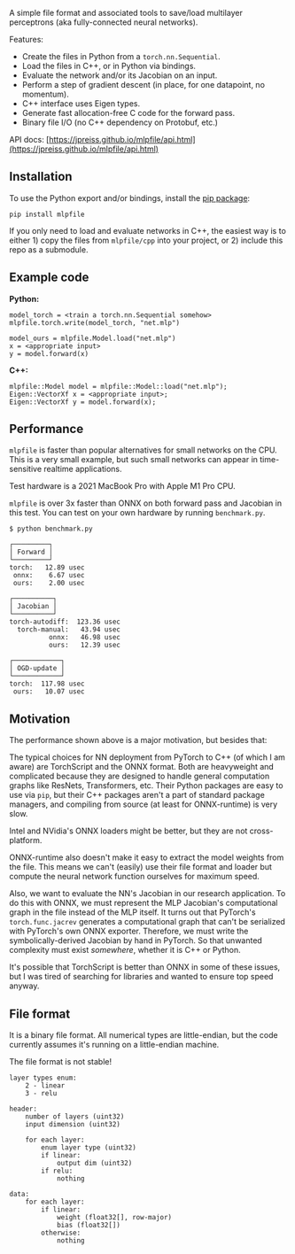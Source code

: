 A simple file format and associated tools to save/load multilayer perceptrons
(aka fully-connected neural networks).

Features:
- Create the files in Python from a `torch.nn.Sequential`.
- Load the files in C++, or in Python via bindings.
- Evaluate the network and/or its Jacobian on an input.
- Perform a step of gradient descent (in place, for one datapoint, no momentum).
- C++ interface uses Eigen types.
- Generate fast allocation-free C code for the forward pass.
- Binary file I/O (no C++ dependency on Protobuf, etc.)

API docs: [https://jpreiss.github.io/mlpfile/api.html](https://jpreiss.github.io/mlpfile/api.html)

Installation
------------

To use the Python export and/or bindings, install the
[pip package](https://jpreiss.github.io/mlpfile/overview.html):

```pip install mlpfile```

If you only need to load and evaluate networks in C++, the easiest way is to
either 1) copy the files from `mlpfile/cpp` into your project, or 2) include
this repo as a submodule.


Example code
------------

**Python:**

```
model_torch = <train a torch.nn.Sequential somehow>
mlpfile.torch.write(model_torch, "net.mlp")

model_ours = mlpfile.Model.load("net.mlp")
x = <appropriate input>
y = model.forward(x)
```

**C++:**

```
mlpfile::Model model = mlpfile::Model::load("net.mlp");
Eigen::VectorXf x = <appropriate input>;
Eigen::VectorXf y = model.forward(x);
```

Performance
-----------

`mlpfile` is faster than popular alternatives for small networks on the CPU.
This is a very small example, but such small networks can appear in
time-sensitive realtime applications.

Test hardware is a 2021 MacBook Pro with Apple M1 Pro CPU.

`mlpfile` is over 3x faster than ONNX on both forward pass and Jacobian in this
test. You can test on your own hardware by running `benchmark.py`.

```
$ python benchmark.py

┌─────────┐
│ Forward │
└─────────┘
torch:   12.89 usec
 onnx:    6.67 usec
 ours:    2.00 usec

┌──────────┐
│ Jacobian │
└──────────┘
torch-autodiff:  123.36 usec
  torch-manual:   43.94 usec
          onnx:   46.98 usec
          ours:   12.39 usec

┌────────────┐
│ OGD-update │
└────────────┘
torch:  117.98 usec
 ours:   10.07 usec

```

Motivation
----------

The performance shown above is a major motivation, but besides that:

The typical choices for NN deployment from PyTorch to C++ (of which I am aware)
are TorchScript and the ONNX format. Both are heavyweight and complicated
because they are designed to handle general computation graphs like ResNets,
Transformers, etc. Their Python packages are easy to use via `pip`, but their
C++ packages aren't a part of standard package managers, and compiling from
source (at least for ONNX-runtime) is very slow.

Intel and NVidia's ONNX loaders might be better, but they are not cross-platform.

ONNX-runtime also doesn't make it easy to extract the model weights from the
file. This means we can't (easily) use their file format and loader but compute
the neural network function ourselves for maximum speed.

Also, we want to evaluate the NN's Jacobian in our research application. To do
this with ONNX, we must represent the MLP Jacobian's computational graph in the
file instead of the MLP itself. It turns out that PyTorch's `torch.func.jacrev`
generates a computational graph that can't be serialized with PyTorch's own
ONNX exporter. Therefore, we must write the symbolically-derived Jacobian by
hand in PyTorch. So that unwanted complexity must exist *somewhere*, whether it
is C++ or Python.

It's possible that TorchScript is better than ONNX in some of these issues, but
I was tired of searching for libraries and wanted to ensure top speed anyway.


File format
-----------

It is a binary file format. All numerical types are little-endian, but the code
currently assumes it's running on a little-endian machine.

The file format is not stable!

```text
layer types enum:
    2 - linear
    3 - relu

header:
    number of layers (uint32)
    input dimension (uint32)

    for each layer:
        enum layer type (uint32)
        if linear:
            output dim (uint32)
        if relu:
            nothing

data:
    for each layer:
        if linear:
            weight (float32[], row-major)
            bias (float32[])
        otherwise:
            nothing
```
